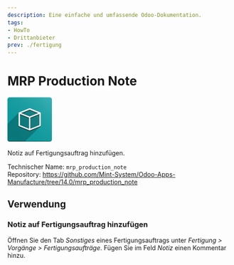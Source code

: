 ```yaml
---
description: Eine einfache und umfassende Odoo-Dokumentation.
tags:
- HowTo
- Drittanbieter
prev: ./fertigung
---
```

# MRP Production Note
![icon_oms_box](assets/icon_oms_box.png)

Notiz auf Fertigungsauftrag hinzufügen.

Technischer Name: `mrp_production_note`\
Repository: <https://github.com/Mint-System/Odoo-Apps-Manufacture/tree/14.0/mrp_production_note>

## Verwendung

### Notiz auf Fertigungsauftrag hinzufügen

Öffnen Sie den Tab *Sonstiges* eines Fertigungsauftrags unter *Fertigung > Vorgänge > Fertigungsaufträge*. Fügen Sie im Feld *Notiz* einen Kommentar hinzu.